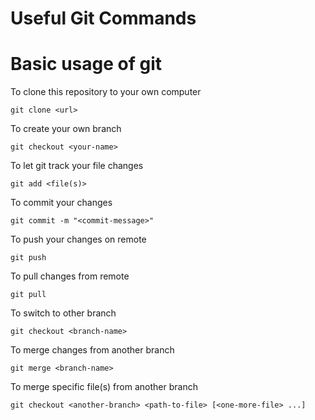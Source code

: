 # Useful Git Commands 

# Basic usage of git

To clone this repository to your own computer

```
git clone <url>
```

To create your own branch

```
git checkout <your-name>
```

To let git track your file changes
```
git add <file(s)>
```

To commit your changes
```
git commit -m "<commit-message>"
```

To push your changes on remote
```
git push
```

To pull changes from remote
```
git pull
```

To switch to other branch
```
git checkout <branch-name>
```

To merge changes from another branch
```
git merge <branch-name>
```

To merge specific file(s) from another branch
```
git checkout <another-branch> <path-to-file> [<one-more-file> ...]
```
